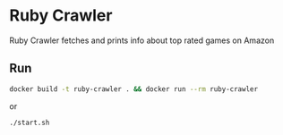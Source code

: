 # Ruby Crawler

Ruby Crawler fetches and prints info about top rated games on Amazon

## Run

```bash
docker build -t ruby-crawler . && docker run --rm ruby-crawler
```

or

```bash
./start.sh
```
